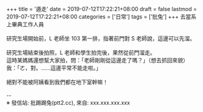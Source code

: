 +++
title = '遁走'
date = 2019-07-12T17:22:21+08:00
draft = false
lastmod = 2019-07-12T17:22:21+08:00
categories = ['日常']
tags = ['批兔']
+++
去當系上畢典工作人員<br>
<br>
研究生場開始前，L 老師坐 103 第一排，指著前門對 S 老師說，這邊可以先溜。<br>
<br>
研究生場結束後拍照，L 老師和學生拍完後，果然從前門溜走。<br>
這時某媽媽還想幫大家拍，問：「老師剛剛從這邊走了嗎？」（想去抓回來貌）<br>
我：「ㄜ，對。......這邊平常不能走啦。」<br>
<br>
絕對不能被阿姨看到我們都在地下室幹嘛！<br>
<br>
--<br>
※ 發信站: 批踢踢兔(ptt2.cc), 來自: xxx.xxx.xxx.xxx<br>
